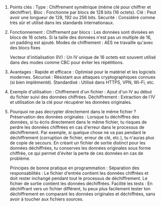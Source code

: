 1.  Points clés :
    Type : Chiffrement symétrique (même clé pour chiffrer et déchiffrer).
    Bloc : Fonctionne par blocs de 128 bits (16 octets).
    Clé : Peut avoir une longueur de 128, 192 ou 256 bits.
    Sécurité : Considéré comme très sûr et utilisé dans les standards internationaux.

2.  Fonctionnement :
    Chiffrement par blocs :
    Les données sont divisées en blocs de 16 octets.
    Si la taille des données n'est pas un multiple de 16, un padding est ajouté.
    Modes de chiffrement : AES ne travaille qu'avec des blocs fixes

    Vecteur d'initialisation (IV) :
    Un IV unique de 16 octets est souvent utilisé dans des modes comme CBC pour éviter les répétitions.

3.  Avantages :
    Rapide et efficace : Optimisé pour le matériel et les logiciels modernes.
    Sécurisé : Résistant aux attaques cryptographiques connues (si bien implémenté).
    Standardisé : Utilisé dans HTTPS, VPN, Wi-Fi, etc.
    
4.  Exemple d'utilisation :
    Chiffrement d'un fichier : Ajout d'un IV au début du fichier suivi des données chiffrées.
    Déchiffrement : Extraction de l'IV et utilisation de la clé pour récupérer les données originales.

5.  Pourquoi ne pas decrypter directement dans le même fichier ?  
        Préservation des données originales :
            Lorsque tu déchiffres des données, si tu écris directement dans le même fichier, tu risques de perdre les données chiffrées en cas d'erreur dans le processus de déchiffrement. Par exemple, si quelque chose ne va pas pendant le déchiffrement (corruption de fichier, erreur de clé, etc.), tu n'auras plus de copie de secours.
            En créant un fichier de sortie distinct pour les données déchiffrées, tu conserves les données originales sous forme chiffrée, ce qui permet d'éviter la perte de ces données en cas de problème.
        
    Principes de bonne pratique en programmation :
        Séparation des responsabilités :
            Le fichier d'entrée contient les données chiffrées et doit rester inchangé pendant tout le processus de déchiffrement. Le fichier de sortie contient les données déchiffrées.
        Facilité les tests : 
            En déchiffrant vers un fichier différent, tu peux plus facilement tester ton déchiffrement en comparant les données originales et déchiffrées, sans avoir à toucher aux fichiers sources.
